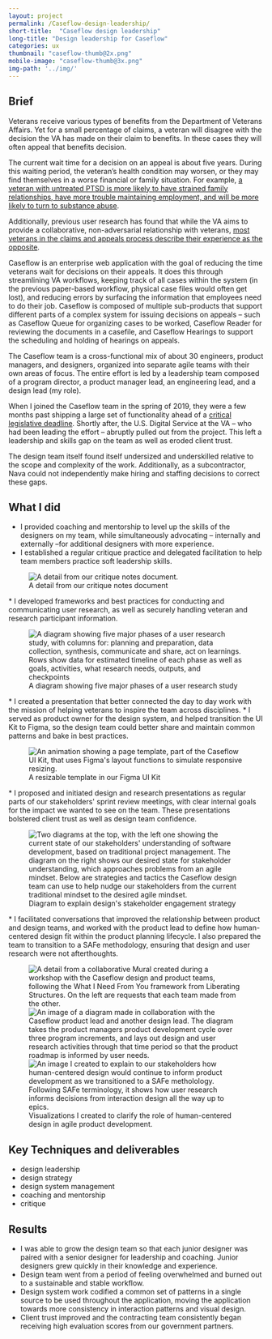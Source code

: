 ```yaml
---
layout: project
permalink: /Caseflow-design-leadership/
short-title:  "Caseflow design leadership"
long-title: "Design leadership for Caseflow"
categories: ux
thumbnail: "caseflow-thumb@2x.png"
mobile-image: "caseflow-thumb@3x.png"
img-path: '../img/'
---
```


## Brief ##

Veterans receive various types of benefits from the Department of Veterans Affairs. Yet for a small percentage of claims, a veteran will disagree with the decision the VA has made on their claim to benefits. In these cases they will often appeal that benefits decision.

The current wait time for a decision on an appeal is about five years. During this waiting period, the veteran’s health condition may worsen, or they may find themselves in a worse financial or family situation. For example, [a veteran with untreated PTSD is more likely to have strained family relationships, have more trouble maintaining employment, and will be more likely to turn to substance abuse](https://americanaddictioncenters.org/trauma-stressor-related-disorders/combat-veterans).

Additionally, previous user research has found that while the VA aims to provide a collaborative, non-adversarial relationship with veterans, [most veterans in the claims and appeals process describe their experience as the opposite](https://blogs.va.gov/VAntage/25331/listening-to-the-voices-of-veterans-and-their-journey-in-the-appeals-system/).

Caseflow is an enterprise web application with the goal of reducing the time veterans wait for decisions on their appeals. It does this through streamlining VA workflows, keeping track of all cases within the system (in the previous paper-based workflow, physical case files would often get lost), and reducing errors by surfacing the information that employees need to do their job. Caseflow is composed of multiple sub-products that support different parts of a complex system for issuing decisions on appeals – such as Caseflow Queue for organizing cases to be worked, Caseflow Reader for reviewing the documents in a casefile, and Caseflow Hearings to support the scheduling and holding of hearings on appeals.

The Caseflow team is a cross-functional mix of about 30 engineers, product managers, and designers, organized into separate agile teams with their own areas of focus. The entire effort is led by a leadership team composed of a program director, a product manager lead, an engineering lead, and a design lead (my role).

When I joined the Caseflow team in the spring of 2019, they were a few months past shipping a large set of functionality ahead of a [critical legislative deadline](https://www.congress.gov/bill/115th-congress/house-bill/2288). Shortly after, the U.S. Digital Service at the VA – who had been leading the effort – abruptly pulled out from the project. This left a leadership and skills gap on the team as well as eroded client trust.

The design team itself found itself undersized and underskilled relative to the scope and complexity of the work. Additionally, as a subcontractor, Nava could not independently make hiring and staffing decisions to correct these gaps.

## What I did ##

* I provided coaching and mentorship to level up the skills of the designers on my team, while simultaneously advocating – internally and externally –for additional designers with more experience.
* I established a regular critique practice and delegated facilitation to help team members practice soft leadership skills.
<figure>
	<img src="{{ page.img-path }}/Caseflow-critique@2x.png" alt="A detail from our critique notes document." />
	<figcaption>
		A detail from our critique notes document
	</figcaption>
</figure>
* I developed frameworks and best practices for conducting and communicating user research, as well as securely handling veteran and research participant information.
<figure>
	<img src="{{ page.img-path }}/caseflow-research-template@2x.png" alt="A diagram showing five major phases of a user research study, with columns for: planning and preparation, data collection, synthesis, communicate and share, act on learnings. Rows show data for estimated timeline of each phase as well as goals, activities, what research needs, outputs, and checkpoints" />
	<figcaption>
		A diagram showing five major phases of a user research study
	</figcaption>
</figure>
* I created a presentation that better connected the day to day work with the mission of helping veterans to inspire the team across disciplines.
* I served as product owner for the design system, and helped transition the UI Kit to Figma, so the design team could better share and maintain common patterns and bake in best practices.
<figure>
	<img src="{{ page.img-path }}/caseflow-UI-kit-resize.gif" alt="An animation showing a page template, part of the Caseflow UI Kit, that uses Figma's layout functions to simulate responsive resizing." />
	<figcaption>
		A resizable template in our Figma UI Kit
	</figcaption>
</figure>
* I proposed and initiated design and research presentations as regular parts of our stakeholders' sprint review meetings, with clear internal goals for the impact we wanted to see on the team. These presentations bolstered client trust as well as design team confidence.
<figure>
	<img src="{{ page.img-path }}/caseflow-comms-strat@2x.png" alt="Two diagrams at the top, with the left one showing the current state of our stakeholders' understanding of software development, based on traditional project management. The diagram on the right shows our desired state for stakeholder understanding, which approaches problems from an agile mindset. Below are strategies and tactics the Caseflow design team can use to help nudge our stakeholders from the current traditional mindset to the desired agile mindset." />
	<figcaption>
	Diagram to explain design's stakeholder engagement strategy
	</figcaption>
</figure>
* I facilitated conversations that improved the relationship between product and design teams, and worked with the product lead to define how human-centered design fit within the product planning lifecycle. I also prepared the team to transition to a SAFe methodology, ensuring that design and user research were not afterthoughts.
<figure>
	<img src="{{ page.img-path }}/caseflow-design-n-prod@2x.png" alt="A detail from a collaborative Mural created during a workshop with the Caseflow design and product teams, following the What I Need From You framework from Liberating Structures. On the left are requests that each team made from the other." />
	<img src="{{ page.img-path }}/caseflow-prod-lifecycle@2x.png" alt="An image of a diagram made in collaboration with the Caseflow product lead and another design lead. The diagram takes the product managers product development cycle over three program increments, and lays out design and user research activities through that time period so that the product roadmap is informed by user needs." />
	<img src="{{ page.img-path }}/caseflow-SAFe@2x.png" alt="An image I created to explain to our stakeholders how human-centered design would continue to inform product development as we transitioned to a SAFe metholology. Following SAFe terminology, it shows how user research informs decisions from interaction design all the way up to epics." />
	<figcaption>
	Visualizations I created to clarify the role of human-centered design in agile product development.
	</figcaption>
</figure>

## Key Techniques and deliverables ##
<ul class="skill-pills">
	<li>design leadership</li>
	<li>design strategy</li>
	<li>design system management</li>
	<li>coaching and mentorship</li>
	<li>critique</li>
</ul>

## Results ##

* I was able to grow the design team so that each junior designer was paired with a senior designer for leadership and coaching. Junior designers grew quickly in their knowledge and experience.
* Design team went from a period of feeling overwhelmed and burned out to a sustainable and stable workflow.
* Design system work codified a common set of patterns in a single source to be used throughout the application, moving the application towards more consistency in interaction patterns and visual design.
* Client trust improved and the contracting team consistently began receiving high evaluation scores from our government partners.
